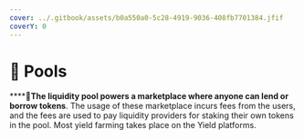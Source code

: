 ```yaml
---
cover: ../.gitbook/assets/b0a550a0-5c28-4919-9036-408fb7701384.jfif
coverY: 0
---
```


# 🍃 Pools

****:clap:**The liquidity pool powers a marketplace where anyone can lend or borrow tokens**. The usage of these marketplace incurs fees from the users, and the fees are used to pay liquidity providers for staking their own tokens in the pool. Most yield farming takes place on the Yield platforms.
